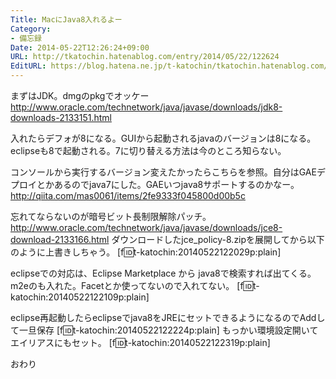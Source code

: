 ```yaml
---
Title: MacにJava8入れるよー
Category:
- 備忘録
Date: 2014-05-22T12:26:24+09:00
URL: http://tkatochin.hatenablog.com/entry/2014/05/22/122624
EditURL: https://blog.hatena.ne.jp/t-katochin/tkatochin.hatenablog.com/atom/entry/12921228815724730718
---
```


まずはJDK。dmgのpkgでオッケー
http://www.oracle.com/technetwork/java/javase/downloads/jdk8-downloads-2133151.html

入れたらデフォが8になる。GUIから起動されるjavaのバージョンは8になる。eclipseも8で起動される。7に切り替える方法は今のところ知らない。

コンソールから実行するバージョン変えたかったらこちらを参照。自分はGAEデプロイとかあるのでjava7にした。GAEいつjava8サポートするのかなー。
http://qiita.com/mas0061/items/2fe9333f045800d00b5c


忘れてならないのが暗号ビット長制限解除パッチ。
http://www.oracle.com/technetwork/java/javase/downloads/jce8-download-2133166.html
ダウンロードしたjce_policy-8.zipを展開してから以下のように上書きしちゃう。
[f:id:t-katochin:20140522122029p:plain]

eclipseでの対応は、Eclipse Marketplace から java8で検索すれば出てくる。m2eのも入れた。Facetとか使ってないので入れてない。
[f:id:t-katochin:20140522122109p:plain]

eclipse再起動したらeclipseでjava8をJREにセットできるようになるのでAddして一旦保存
[f:id:t-katochin:20140522122224p:plain]
もっかい環境設定開いてエイリアスにもセット。
[f:id:t-katochin:20140522122319p:plain]

おわり
